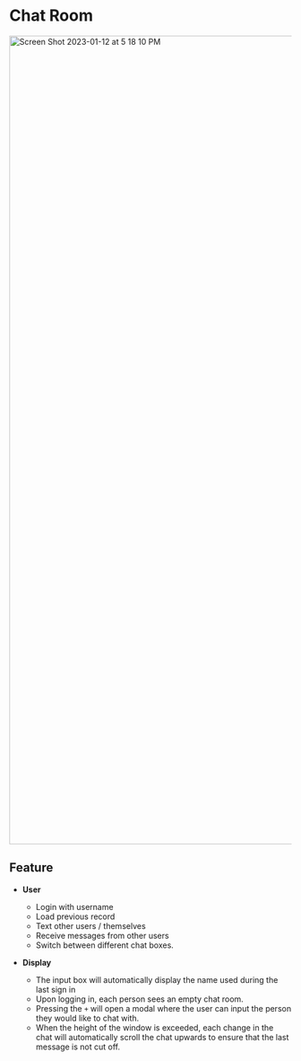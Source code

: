 # Chat Room


<img width="1440" alt="Screen Shot 2023-01-12 at 5 18 10 PM" src="https://user-images.githubusercontent.com/105915352/212028102-fd89c928-9a6b-4379-83f5-a6b460af3e2c.png">

## Feature



- **User**
  - Login with username
  - Load previous record
  - Text other users / themselves
  - Receive messages from other users
  - Switch between different chat boxes.
  

- **Display**
  - The input box will automatically display the name used during the last sign in
  - Upon logging in, each person sees an empty chat room. 
  - Pressing the `+` will open a modal where the user can input the person they would like to chat with.
  - When the height of the window is exceeded, each change in the chat will automatically scroll the chat upwards to ensure that the last message is not cut off.
